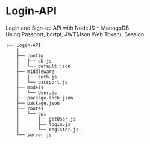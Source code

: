 # Login-API
Login and Sign-up API with NodeJS + MonogoDB <br>
Using Passport, bcrtpt, JWT(Json Web Token), Session

    ├── Login-API
        │
        ├── config
        │   ├── db.js
        │   └── default.json
        ├── middleware
        │   ├── auth.js
        │   └── passport.js
        ├── models
        │   └── User.js
        ├── package-lock.json
        ├── package.json
        ├── routes
        │   └── api
        │       ├── getUser.js
        │       ├── login.js
        │       └── register.js
        └── server.js
        
